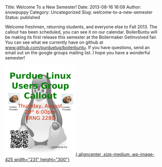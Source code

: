 Title: Welcome To a New Semester!
Date: 2013-08-16 16:09
Author: snowpuppy
Category: Uncategorized
Slug: welcome-to-a-new-semester
Status: published

Welcome freshmen, returning students, and everyone else to Fall 2013.
The callout has been scheduled, you can see it on our calendar. BoilerBuntu will be making its first release this semester at
the Boilermaker GetInvolved fair. You can see what we currently have on
github at www.github.com/purduelug/boilerbuntu. If you have questions,
send an email out on the google groups mailing list. I hope you have a
wonderful semester!

[![](/files/2013/08/callout_flyer_fall_2013-231x300.png "callout_flyer_fall_2013"){.aligncenter
.size-medium .wp-image-425 width="231"
height="300"}](/files/2013/08/callout_flyer_fall_2013.png)
